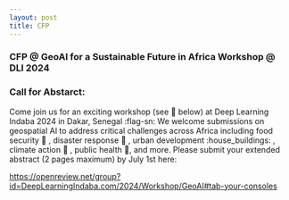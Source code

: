 ```yaml
---
layout: post
title: CFP
---
```


### CFP @  GeoAI for a Sustainable Future in Africa Workshop @ DLI 2024
### Call for Abstarct:
Come join us for an exciting workshop (see :link: below) at Deep Learning Indaba 2024 in Dakar, Senegal :flag-sn:
We welcome submissions on geospatial AI to address critical challenges across Africa including food security :corn: , disaster response :rotating_light: , urban development :house_buildings: , climate action :deciduous_tree: , public health :hospital:, and more.
Please submit your extended abstract (2 pages maximum) by July 1st here:

https://openreview.net/group?id=DeepLearningIndaba.com/2024/Workshop/GeoAI#tab-your-consoles

